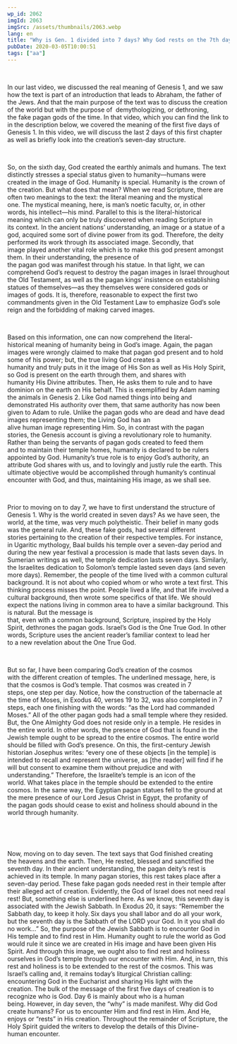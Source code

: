 ```yaml
---
wp_id: 2062
imgId: 2063
imgSrc: /assets/thumbnails/2063.webp
lang: en
title: "Why is Gen. 1 divided into 7 days? Why God rests on the 7th day? by Fr. Gabriel Wissa"
pubDate: 2020-03-05T10:00:51
tags: ["aa"]
---
```


<!-- page: 6 -->

<p><span data-ccp-props="{&quot;201341983&quot;:0,&quot;335559739&quot;:0,&quot;335559740&quot;:240}"> </span></p>
<p><span data-contrast="none">In our last video</span><span data-contrast="none">, we discussed the real </span><span data-contrast="none">meaning </span><span data-contrast="none">of </span><span data-contrast="none">Genesis </span><span data-contrast="none">1, </span><span data-contrast="none">and </span><span data-contrast="none">we saw how the text </span><span data-contrast="none">is part of an introduction that leads to Abraham</span><span data-contrast="none">, </span><span data-contrast="none">the father of the Jews.</span><span data-contrast="none"> And</span><span data-contrast="none"> that</span><span data-contrast="none"> the main purpose of the text </span><span data-contrast="none">was </span><span data-contrast="none">to discuss the </span><span data-contrast="none">creation of the world but with the purpose </span><span data-contrast="none">of </span><span data-contrast="none"> demythologiz</span><span data-contrast="none">ing</span><span data-contrast="none">, or dethron</span><span data-contrast="none">ing</span><span data-contrast="none">, the </span><span data-contrast="none">fake pagan gods of the time. </span><span data-contrast="none">In that video, </span><span data-contrast="none">which you can find the link to in the description below, </span><span data-contrast="none">we covered the</span><span data-contrast="none"> </span><span data-contrast="none">meaning of the</span><span data-contrast="none"> first five days of Genesis 1</span><span data-contrast="none">. </span><span data-contrast="none">In this video</span><span data-contrast="none">, we will discuss the last 2 days </span><span data-contrast="none">of this first chapter as well as </span><span data-contrast="none">briefly look into the </span><span data-contrast="none">creation’s </span><span data-contrast="none">seven-day structure. </span><span data-ccp-props="{&quot;201341983&quot;:0,&quot;335559739&quot;:0,&quot;335559740&quot;:240}"> </span></p>
<p><span data-ccp-props="{&quot;201341983&quot;:0,&quot;335559739&quot;:0,&quot;335559740&quot;:240}"> </span></p>
<p><span data-contrast="none">So, o</span><span data-contrast="none">n the sixth day, God created the earthly animals and humans. The text distinctly stresses a special status given to humanity—</span><span data-contrast="none">humans </span><span data-contrast="none">were created</span><span data-contrast="none"> in </span><span data-contrast="none">the image of </span><span data-contrast="none">God. </span><span data-contrast="none">Humanity is </span><span data-contrast="none">special. </span><span data-contrast="none">Humanity</span><span data-contrast="none"> is </span><span data-contrast="none">the crown of the creation. </span><span data-contrast="none">But what does that mean? </span><span data-contrast="none">When we read Scripture, there are often two meanings to the text: the literal meaning and the </span><span data-contrast="none">mystical one.</span><span data-contrast="none"> The mystical meaning, here, </span><span data-contrast="none">is man’s noetic</span><span data-contrast="none"> </span><span data-contrast="none">faculty</span><span data-contrast="none">, or, in other words, </span><span data-contrast="none">his intellect</span><span data-contrast="none">—his </span><span data-contrast="none">mind</span><span data-contrast="none">. </span><span data-contrast="none">Parallel to this is </span><span data-contrast="none">the</span><span data-contrast="none"> literal-</span><span data-contrast="none">historical meaning </span><span data-contrast="none">which </span><span data-contrast="none">can only be </span><span data-contrast="none">truly </span><span data-contrast="none">discovered </span><span data-contrast="none">when reading </span><span data-contrast="none">Scripture in its </span><span data-contrast="none">context. </span><span data-contrast="none">In the ancient nations’</span><span data-contrast="none"> understanding</span><span data-contrast="none">, </span><span data-contrast="none">an</span><span data-contrast="none"> image </span><span data-contrast="none">or a statue </span><span data-contrast="none">of a god</span><span data-contrast="none">,</span><span data-contrast="none"> </span><span data-contrast="none">acquired </span><span data-contrast="none">some sort of divine power from its god. </span><span data-contrast="none">Therefore</span><span data-contrast="none">, the deity performed its work through its </span><span data-contrast="none">associated </span><span data-contrast="none">image.</span><span data-contrast="none"> Secondly, </span><span data-contrast="none">that image </span><span data-contrast="none">played another vital role which is to make this god </span><span data-contrast="none">present amongst them</span><span data-contrast="none">.</span><span data-contrast="none"> </span><span data-contrast="none">In their understanding, t</span><span data-contrast="none">he presence of the </span><span data-contrast="none">pagan </span><span data-contrast="none">god</span><span data-contrast="none"> was </span><span data-contrast="none">manifest </span><span data-contrast="none">through his </span><span data-contrast="none">statu</span><span data-contrast="none">e</span><span data-contrast="none">.</span><span data-contrast="none"> </span><span data-contrast="none">In </span><span data-contrast="none">that l</span><span data-contrast="none">ight</span><span data-contrast="none">, we </span><span data-contrast="none">can comprehend God’s request to destroy the pagan images in Israel throughout the Old Testament</span><span data-contrast="none">,</span><span data-contrast="none"> as well as the pagan kings’ insistence </span><span data-contrast="none">o</span><span data-contrast="none">n establishing statues of themselves</span><span data-contrast="none">—as </span><span data-contrast="none">they themselves were considered gods or images of gods.</span><span data-contrast="none"> I</span><span data-contrast="none">t is</span><span data-contrast="none">, therefore,</span><span data-contrast="none"> </span><span data-contrast="none">reasonable</span><span data-contrast="none"> to</span><span data-contrast="none"> </span><span data-contrast="none">expect</span><span data-contrast="none"> </span><span data-contrast="none">the first two commandments </span><span data-contrast="none">given in the</span><span data-contrast="none"> Old Testament</span><span data-contrast="none"> Law</span><span data-contrast="none"> to</span><span data-contrast="none"> </span><span data-contrast="none">emphasize</span><span data-contrast="none"> God</span><span data-contrast="none">’s sole reign </span><span data-contrast="none">and the </span><span data-contrast="none">forbidding of </span><span data-contrast="none">making carved images. </span><span data-contrast="none"> </span><span data-ccp-props="{&quot;201341983&quot;:0,&quot;335559739&quot;:200,&quot;335559740&quot;:276}"> </span></p>
<p><span data-ccp-props="{&quot;201341983&quot;:0,&quot;335559739&quot;:200,&quot;335559740&quot;:276}"> </span></p>
<p><span data-contrast="none">Based on this information, o</span><span data-contrast="none">ne can now comprehend the </span><span data-contrast="none">literal-</span><span data-contrast="none">historical </span><span data-contrast="none">meaning of humanity being in God’s image</span><span data-contrast="none">.</span><span data-contrast="none"> </span><span data-contrast="none">Again, t</span><span data-contrast="none">he pagan images </span><span data-contrast="none">were </span><span data-contrast="none">wrongly</span><span data-contrast="none"> claimed </span><span data-contrast="none">to make that </span><span data-contrast="none">pagan god present and to hold some of his power</span><span data-contrast="none">; but, the tru</span><span data-contrast="none">e</span><span data-contrast="none"> living </span><span data-contrast="none">God creates a humanity</span><span data-contrast="none"> </span><span data-contrast="none">and </span><span data-contrast="none">truly </span><span data-contrast="none">puts in it </span><span data-contrast="none">the </span><span data-contrast="none">image</span><span data-contrast="none"> of His Son</span><span data-contrast="none"> </span><span data-contrast="none">as well as </span><span data-contrast="none">His </span><span data-contrast="none">Holy </span><span data-contrast="none">Spirit</span><span data-contrast="none">, so God is present on the earth through them,</span><span data-contrast="none"> </span><span data-contrast="none">and </span><span data-contrast="none">shares </span><span data-contrast="none">with humanity </span><span data-contrast="none">His </span><span data-contrast="none">Divine </span><span data-contrast="none">attributes</span><span data-contrast="none">. </span><span data-contrast="none">Then</span><span data-contrast="none">, He asks them to rule </span><span data-contrast="none">and </span><span data-contrast="none">to </span><span data-contrast="none">have dominion on </span><span data-contrast="none">the earth on</span><span data-contrast="none"> H</span><span data-contrast="none">is behalf. </span><span data-contrast="none">This is </span><span data-contrast="none">exemplified</span><span data-contrast="none"> by Adam naming the animals</span><span data-contrast="none"> in Genesis 2</span><span data-contrast="none">. </span><span data-contrast="none">Like God </span><span data-contrast="none">named t</span><span data-contrast="none">hings into being and demonstrated His authority</span><span data-contrast="none"> over them, </span><span data-contrast="none">that same authority has now been given to Adam</span><span data-contrast="none"> to rule</span><span data-contrast="none">. </span><span data-contrast="none">Unlike </span><span data-contrast="none">the pagan gods who are dead</span><span data-contrast="none"> and</span><span data-contrast="none"> </span><span data-contrast="none">have dead images </span><span data-contrast="none">representing them</span><span data-contrast="none">; </span><span data-contrast="none">the </span><span data-contrast="none">Living </span><span data-contrast="none">God </span><span data-contrast="none">has an alive </span><span data-contrast="none">human </span><span data-contrast="none">image</span><span data-contrast="none"> representing Him. </span><span data-contrast="none">So, i</span><span data-contrast="none">n contrast with the pagan stories</span><span data-contrast="none">, </span><span data-contrast="none">the </span><span data-contrast="none">Genesis</span><span data-contrast="none"> account is giving a revolutionary role to humanity. Rather than being the servants of pagan gods created to feed them and </span><span data-contrast="none">to </span><span data-contrast="none">maintain their temple homes</span><span data-contrast="none">,</span><span data-contrast="none"> humanity is declared to be rulers appointed by God. Humanity’s true role is to enjoy God’s authority, an attribute God shares with us, and to lovingly and justly rule the earth</span><span data-contrast="none">.</span><span data-contrast="none"> This ultimate objective would be accomplished through humanity’s continual encounter with God, and thus, maintaining His image</span><span data-contrast="none">, as we shall see</span><span data-contrast="none">.</span><span data-ccp-props="{&quot;201341983&quot;:0,&quot;335559739&quot;:200,&quot;335559740&quot;:276}"> </span></p>
<p><span data-ccp-props="{&quot;201341983&quot;:0,&quot;335559739&quot;:200,&quot;335559740&quot;:276}"> </span></p>
<p><span data-contrast="none">Prior to moving on to day 7, </span><span data-contrast="none">we </span><span data-contrast="none">have to</span><span data-contrast="none"> first understand the structure of Genesis 1. </span><span data-contrast="none">Why is the world created in seven days? </span><span data-contrast="none">As we have seen, t</span><span data-contrast="none">he world, at the time, was </span><span data-contrast="none">very much </span><span data-contrast="none">polytheistic</span><span data-contrast="none">. Their belief in many gods was the general rule</span><span data-contrast="none">. </span><span data-contrast="none">And, these fake gods, </span><span data-contrast="none">had several different stories</span><span data-contrast="none"> pertaining to</span><span data-contrast="none"> </span><span data-contrast="none">the creation of </span><span data-contrast="none">their </span><span data-contrast="none">respective </span><span data-contrast="none">temple</span><span data-contrast="none">s</span><span data-contrast="none">. </span><span data-contrast="none">For instance, in Ugaritic mythology, Baal builds his temple over a seven-day period</span><span data-contrast="none"> and during the new year festival</span><span data-contrast="none"> a procession </span><span data-contrast="none">is made that lasts seven days</span><span data-contrast="none">.</span><span data-contrast="none"> In Sumerian </span><span data-contrast="none">writings</span><span data-contrast="none"> as well</span><span data-contrast="none">, the temple dedication lasts seven days.</span><span data-contrast="none"> Similarly, the Israelites </span><span data-contrast="none">dedication to Solomon’s </span><span data-contrast="none">temple lasted seven da</span><span data-contrast="none">ys </span><span data-contrast="none">(and seven more days</span><span data-contrast="none">)</span><span data-contrast="none">.</span><span data-contrast="none"> </span><span data-contrast="none">Remember,</span><span data-contrast="none"> the</span><span data-contrast="none"> p</span><span data-contrast="none">eople</span><span data-contrast="none"> of </span><span data-contrast="none">the time</span><span data-contrast="none"> </span><span data-contrast="none">lived with a </span><span data-contrast="none">common </span><span data-contrast="none">cultural background. </span><span data-contrast="none">It is not about who</span><span data-contrast="none"> copied who</span><span data-contrast="none">m</span><span data-contrast="none"> or who</span><span data-contrast="none"> wrote </span><span data-contrast="none">a text </span><span data-contrast="none">f</span><span data-contrast="none">irst</span><span data-contrast="none">. This thinking </span><span data-contrast="none">process </span><span data-contrast="none">misses the point. </span><span data-contrast="none">People </span><span data-contrast="none">lived a life</span><span data-contrast="none">,</span><span data-contrast="none"> and </span><span data-contrast="none">that life involved a cultural background, </span><span data-contrast="none">then wrote </span><span data-contrast="none">some specifics of that life</span><span data-contrast="none">. </span><span data-contrast="none">We</span><span data-contrast="none"> should expect the nations living </span><span data-contrast="none">in </span><span data-contrast="none">common area</span><span data-contrast="none"> </span><span data-contrast="none">to have </span><span data-contrast="none">a </span><span data-contrast="none">similar</span><span data-contrast="none"> </span><span data-contrast="none">background</span><span data-contrast="none">.</span><span data-contrast="none"> </span><span data-contrast="none">This is natural. </span><span data-contrast="none">But the message is that</span><span data-contrast="none">,</span><span data-contrast="none"> even</span><span data-contrast="none"> with </span><span data-contrast="none">a </span><span data-contrast="none">common </span><span data-contrast="none">background</span><span data-contrast="none">,</span><span data-contrast="none"> </span><span data-contrast="none">Scripture</span><span data-contrast="none">, inspired by the Holy Spirit,</span><span data-contrast="none"> </span><span data-contrast="none">dethron</span><span data-contrast="none">e</span><span data-contrast="none">s</span><span data-contrast="none"> </span><span data-contrast="none">the </span><span data-contrast="none">pagan </span><span data-contrast="none">gods. </span><span data-contrast="none">Israel’s God is the One True God.</span><span data-contrast="none"> </span><span data-contrast="none">In other words, </span><span data-contrast="none">Scripture uses </span><span data-contrast="none">the</span><span data-contrast="none"> </span><span data-contrast="none">ancient reader’s </span><span data-contrast="none">familiar</span><span data-contrast="none"> </span><span data-contrast="none">context </span><span data-contrast="none">to </span><span data-contrast="none">lead her to </span><span data-contrast="none">a</span><span data-contrast="none"> new revelation about the </span><span data-contrast="none">One True God</span><span data-contrast="none">. </span><span data-ccp-props="{&quot;201341983&quot;:0,&quot;335559739&quot;:0,&quot;335559740&quot;:240}"> </span></p>
<p><span data-ccp-props="{&quot;201341983&quot;:0,&quot;335559739&quot;:0,&quot;335559740&quot;:240}"> </span></p>
<p><span data-contrast="none">But so far, I have been comparing God’s creation of the cosmos with </span><span data-contrast="none">the </span><span data-contrast="none">different creation of temples. </span><span data-contrast="none">The </span><span data-contrast="none">underlined message, here, is that </span><span data-contrast="none">the </span><span data-contrast="none">cosmos</span><span data-contrast="none"> is God’s temple. </span><span data-contrast="none">That cosmos was </span><span data-contrast="none">created in 7 steps, </span><span data-contrast="none">one</span><span data-contrast="none"> </span><span data-contrast="none">step</span><span data-contrast="none"> </span><span data-contrast="none">per </span><span data-contrast="none">day. </span><span data-contrast="none">Notice, how the </span><span data-contrast="none">construction of the </span><span data-contrast="none">tabernacle</span><span data-contrast="none"> </span><span data-contrast="none">at the time of Moses, </span><span data-contrast="none">in Exodus 4</span><span data-contrast="none">0</span><span data-contrast="none">, verses 19 to 32, </span><span data-contrast="none">was also </span><span data-contrast="none">completed in </span><span data-contrast="none">7 steps</span><span data-contrast="none">, e</span><span data-contrast="none">ach one finishing with the words: “</span><span data-contrast="none">as the Lord had commanded Moses.</span><span data-contrast="none">”</span><span data-contrast="none"> </span><span data-contrast="none">A</span><span data-contrast="none">ll of</span><span data-contrast="none"> the other pagan gods had a small temple w</span><span data-contrast="none">h</span><span data-contrast="none">ere they resided. But, the One Almighty God does not reside only in a temple. He resides in the entire world</span><span data-contrast="none">. In other words, </span><span data-contrast="none">the presence of God that is found in the Jewish temple ought to be </span><span data-contrast="none">spread to the entire cosmos. The entire world should be filled with God’s presence</span><span data-contrast="none">. </span><span data-contrast="none">On this, the </span><span data-contrast="none">first-century </span><span data-contrast="none">Jewish historian Josephus writes: </span><span data-contrast="none">“every one of these objects </span><span data-contrast="none">[in the temple] </span><span data-contrast="none">is intended to recall and represent the universe, as [the reader] will find if he will but consent to examine them without prejudice and with understanding.” Therefore, the </span><span data-contrast="none">Israelite’s </span><span data-contrast="none">temple is an icon of the world. </span><span data-contrast="none">W</span><span data-contrast="none">hat takes place in the temple should be extended to the entire cosmos.</span><span data-contrast="none"> </span><span data-contrast="none">I</span><span data-contrast="none">n the same way, the Egyptian pagan statues fell to the ground at the mere presence of our Lord Jesus Christ in Egypt</span><span data-contrast="none">,</span><span data-contrast="none"> </span><span data-contrast="none">t</span><span data-contrast="none">he profanity of the </span><span data-contrast="none">pagan gods should cease to </span><span data-contrast="none">exist</span><span data-contrast="none"> </span><span data-contrast="none">a</span><span data-contrast="none">nd</span><span data-contrast="none"> holiness </span><span data-contrast="none">should </span><span data-contrast="none">abound</span><span data-contrast="none"> </span><span data-contrast="none">in the world</span><span data-contrast="none"> through humanity</span><span data-contrast="none">. </span><span data-ccp-props="{&quot;201341983&quot;:0,&quot;335559739&quot;:0,&quot;335559740&quot;:240}"> </span></p>
<p><span data-contrast="none"> </span><span data-ccp-props="{&quot;201341983&quot;:0,&quot;335559739&quot;:0,&quot;335559740&quot;:240}"> </span></p>
<p><span data-ccp-props="{&quot;201341983&quot;:0,&quot;335559739&quot;:200,&quot;335559740&quot;:276}"> </span></p>
<p><span data-contrast="none">Now, m</span><span data-contrast="none">oving on to day seven</span><span data-contrast="none">. The text says</span><span data-contrast="none"> that God </span><span data-contrast="none">finished creating the </span><span data-contrast="none">heavens and the </span><span data-contrast="none">earth</span><span data-contrast="none">. Then, He rested, </span><span data-contrast="none">blessed and sanc</span><span data-contrast="none">tified the seventh day. </span><span data-contrast="none">In their</span><span data-contrast="none"> ancient</span><span data-contrast="none"> </span><span data-contrast="none">understanding</span><span data-contrast="none">, t</span><span data-contrast="none">he pagan deity’s rest is achieved in its temple. </span><span data-contrast="none">I</span><span data-contrast="none">n many pagan stories, this rest takes place after a seven-day period. </span><span data-contrast="none">These fake pagan gods</span><span data-contrast="none"> needed rest </span><span data-contrast="none">in their temple after the</span><span data-contrast="none">ir</span><span data-contrast="none"> alleged</span><span data-contrast="none"> act of creation. </span><span data-contrast="none">Evidently, the God of Israel does not need real rest! </span><span data-contrast="none">But,</span><span data-contrast="none"> something else is </span><span data-contrast="none">underlined here. </span><span data-contrast="none">As we know, this seventh day is associated with the</span><span data-contrast="none"> Jewish</span><span data-contrast="none"> Sabbath. </span><span data-contrast="none">In Exodus 20</span><span data-contrast="none">, it says: </span><span data-contrast="none">“</span><span data-contrast="none">Remember the Sabbath day, to keep it holy. Six days you shall labor and do all your work, but the seventh day is the Sabbath of the LORD your God. In it you shall do no work</span><span data-contrast="none">…</span><span data-contrast="none">”</span><span data-contrast="none"> </span><span data-contrast="none">So</span><span data-contrast="none">, the purpose of the Jewish Sabbath is to encounter </span><span data-contrast="none">God</span><span data-contrast="none"> in His temple and to find rest in Him. </span><span data-contrast="none">Humanity ought to rule the world as God would rule it since we are created </span><span data-contrast="none">in His image and have been given His Spirit. And through this image, we ought also to find rest and holiness ourselves in God’s temple through our encounter with Him. And, in turn, this rest and holiness is to be extended to the rest of the cosmos. This was Israel’s calling and, it remains today’s liturgical Christian calling: encountering God in the Eucharist and sharing His light with the creation.</span><span data-contrast="none"> </span><span data-contrast="none">The bulk of the message of the first </span><span data-contrast="none">five</span><span data-contrast="none"> days of </span><span data-contrast="none">creation is to recognize who</span><span data-contrast="none"> is God. Day 6 is </span><span data-contrast="none">mainly </span><span data-contrast="none">about who is a human being. </span><span data-contrast="none">H</span><span data-contrast="none">owever, </span><span data-contrast="none">in </span><span data-contrast="none">day seven</span><span data-contrast="none">, the </span><span data-contrast="none">“</span><span data-contrast="none">why</span><span data-contrast="none">”</span><span data-contrast="none"> is made manifest. Why did God create humans? For us to </span><span data-contrast="none">encounter</span><span data-contrast="none"> Him</span><span data-contrast="none"> and find rest in Him</span><span data-contrast="none">. </span><span data-contrast="none">And He, enjoys or “rests” in His creation. </span><span data-contrast="none">Throughout the remainder of Scripture</span><span data-contrast="none">, the Holy Spirit guided the writers to develop the </span><span data-contrast="none">details </span><span data-contrast="none">of </span><span data-contrast="none">this </span><span data-contrast="none">D</span><span data-contrast="none">ivine-</span><span data-contrast="none">human </span><span data-contrast="none">encounter.</span><span data-ccp-props="{&quot;201341983&quot;:0,&quot;335559739&quot;:200,&quot;335559740&quot;:276}"> </span></p>
